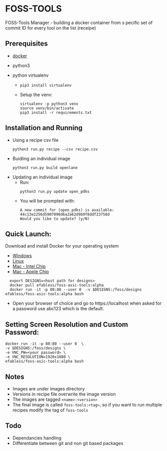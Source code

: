 # FOSS-TOOLS

FOSS-Tools Manager - building a docker container from s pecific set of commit ID for every tool on the list (receipe)

## Prerequisites

- [docker](https://docs.docker.com/engine/install/)
- python3
- python virtualenv

  - `pip3 install virtualenv`

  - Setup the venv:
    ```
    virtualenv -p python3 venv
    source venv/bin/activate
    pip3 install -r requirements.txt
    ```

## Installation and Running

- Using a recipe csv file
  ```
  python3 run.py recipe --csv recipe.csv
  ```
- Buidling an individual image
  ```
  python3 run.py build openlane
  ```
- Updating an individual image
  - Run:
    ```
    python3 run.py update open_pdks
    ```
  - You will be prompted with:
    ```
    A new commit for (open_pdks) is available:
    44c13e2256d5907090d6a2a62d9b9f8ddf23758d
    Would you like to update? (y/N)
    ```
## Quick Launch:

Download and install Docker for your operating system
- [Windows](https://desktop.docker.com/win/main/amd64/Docker%20Desktop%20Installer.exe?utm_source=docker&utm_medium=webreferral&utm_campaign=dd-smartbutton&utm_location=header)
- [Linux](https://hub.docker.com/search?q=&type=edition&offering=community&operating_system=linux&utm_source=docker&utm_medium=webreferral&utm_campaign=dd-smartbutton&utm_location=header)
- [Mac - Intel Chip](https://desktop.docker.com/mac/main/amd64/Docker.dmg?utm_source=docker&utm_medium=webreferral&utm_campaign=dd-smartbutton&utm_location=header)
- [Mac - Apple Chip](https://desktop.docker.com/mac/main/arm64/Docker.dmg?utm_source=docker&utm_medium=webreferral&utm_campaign=dd-smartbutton&utm_location=header)
```
  export DESIGNS=<host path for designs>
  docker pull efabless/foss-asic-tools:alpha
  docker run -it -p 80:80 --user 0  -v $DESIGNS:/foss/designs efabless/foss-asic-tools:alpha bash
```
- Open your browser of choice and go to https://localhost when asked for a password use abc123 which is the default.

## Setting Screen Resolution and Custom Password:
```
docker run -it -p 80:80 --user 0  \
-v $DESIGNS:/foss/designs \
-e VNC_PW=<your password> \
-e VNC_RESOLUTION=1920x1080 \
efabless/foss-asic-tools:alpha bash
```
## Notes

- Images are under images directory
- Versions in recipe file overwrite the image version
- The images are tagged `<name>:<version>`
- The final image is called `foss-tools:<tag>`, so if you want to run multiple recipes modify the tag of `foss-tools`

## Todo

- Dependancies handling
- Differentiate between git and non git based packages

